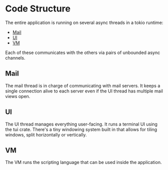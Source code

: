 # Code Structure

The entire application is running on several async threads in a tokio runtime:

- [Mail](#mail)
- [UI](#ui)
- [VM](#vm)

Each of these communicates with the others via pairs of unbounded async
channels.

## Mail

The mail thread is in charge of communicating with mail servers. It keeps a
single connection alive to each server even if the UI thread has multiple mail
views open.

## UI

The UI thread manages everything user-facing. It runs a terminal UI using the
tui crate. There's a tiny windowing system built in that allows for tiling
windows, split horizontally or vertically.

## VM

The VM runs the scripting language that can be used inside the application.
